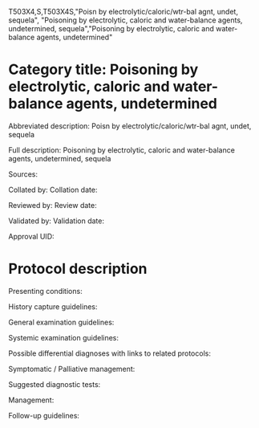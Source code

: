 T503X4,S,T503X4S,"Poisn by electrolytic/caloric/wtr-bal agnt, undet, sequela", "Poisoning by electrolytic, caloric and water-balance agents, undetermined, sequela","Poisoning by electrolytic, caloric and water-balance agents, undetermined"
# Category title: Poisoning by electrolytic, caloric and water-balance agents, undetermined

Abbreviated description: Poisn by electrolytic/caloric/wtr-bal agnt, undet, sequela

Full description: Poisoning by electrolytic, caloric and water-balance agents, undetermined, sequela

Sources:

Collated by:
Collation date:

Reviewed by:
Review date:

Validated by:
Validation date:

Approval UID:

# Protocol description

Presenting conditions:

History capture guidelines:

General examination guidelines:

Systemic examination guidelines:

Possible differential diagnoses with links to related protocols:

Symptomatic / Palliative management:

Suggested diagnostic tests:

Management:

Follow-up guidelines:
